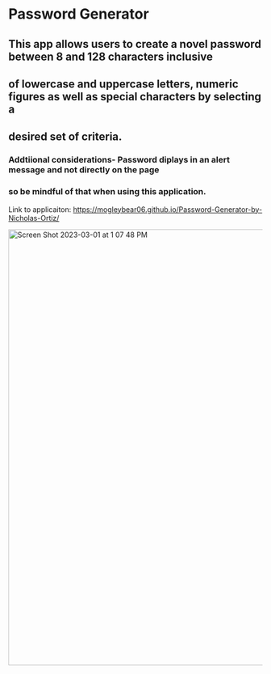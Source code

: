 # Password Generator

## This app allows users to create a novel password between 8 and 128 characters inclusive
## of lowercase and uppercase letters, numeric figures as well as special characters by selecting a 
## desired set of criteria.

### Addtiional considerations- Password diplays in an alert message and not directly on the page
### so be mindful of that when using this application.

Link to applicaiton: https://mogleybear06.github.io/Password-Generator-by-Nicholas-Ortiz/

<img width="862" alt="Screen Shot 2023-03-01 at 1 07 48 PM" src="https://user-images.githubusercontent.com/44917761/222240019-26c48f75-ecb7-4afd-9afb-965c0e4038e7.png">

